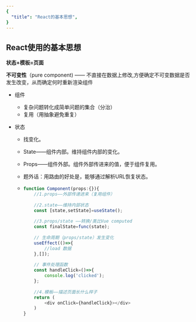```yaml
---
{
  "title": "React的基本思想",
}
---
```


## React使用的基本思想

**状态+模板=页面**

**不可变性**（pure component) —— 不直接在数据上修改,方便确定不可变数据是否发生改变，从而确定何时重新渲染组件

- 组件

  - 复杂问题转化成简单问题的集合（分治）
  - 复用（用抽象避免重复）

- 状态

  - 找变化。

  - State——组件内部。维持组件内部的变化。

  - Props——组件外部。组件外部传进来的值，便于组件复用。

  - 题外话：用路由的好处是，能够通过解析URL恢复状态。

  - ```js
    function Component(props:{}){
    	//1.props——外部传递进来（复用组件）
    	
    	//2.state——维持内部状态
    	const [state,setState]=useState();
    	
    	//3.props/state ——转换/类比Vue computed
    	const finalState=func(state);
    	
    	// 生命周期（props/state）发生变化
    	useEffect(()=>{
    		//load 数据
    	},[]);
    	
    	// 事件处理函数
    	const handleClick=()=>{
    		console.log('clicked');
    	};
    	
    	//4.模板——描述页面长什么样子
    	return (
        	<div onClick={handleClick}></div>
    	)
    }
    ```

